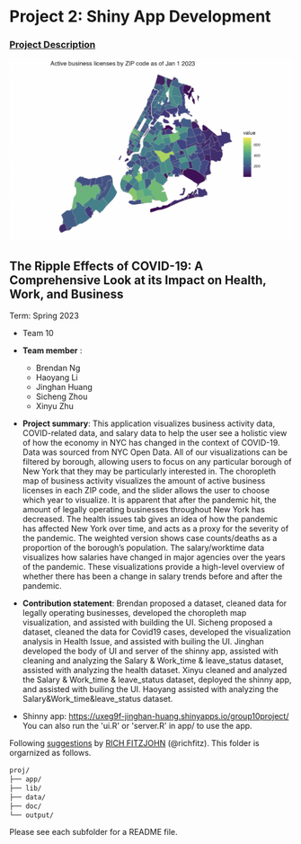 # Project 2: Shiny App Development

### [Project Description](doc/project2_desc.md)

![screenshot](doc/figs/3.png)


## The Ripple Effects of COVID-19: A Comprehensive Look at its Impact on Health, Work, and Business 
Term: Spring 2023



+ Team 10
+ **Team member** : 
	+ Brendan Ng
	+ Haoyang Li
	+ Jinghan Huang
	+ Sicheng Zhou
	+ Xinyu Zhu
	
+ **Project summary**: This application visualizes business activity data, COVID-related data, and salary data to help the user see a holistic view of how the economy in NYC has changed in the context of COVID-19. Data was sourced from NYC Open Data.
All of our visualizations can be filtered by borough, allowing users to focus on any particular borough of New York that they may be particularly interested in.
The choropleth map of business activity visualizes the amount of active business licenses in each ZIP code, and the slider allows the user to choose which year to visualize. It is apparent that after the pandemic hit, the amount of legally operating businesses throughout New York has decreased.
The health issues tab gives an idea of how the pandemic has affected New York over time, and acts as a proxy for the severity of the pandemic. The weighted version shows case counts/deaths as a proportion of the borough’s population.
The salary/worktime data visualizes how salaries have changed in major agencies over the years of the pandemic. These visualizations provide a high-level overview of whether there has been a change in salary trends before and after the pandemic.

+ **Contribution statement**: 
Brendan proposed a dataset, cleaned data for legally operating businesses, developed the choropleth map visualization, and assisted with building the UI.
Sicheng proposed a dataset, cleaned the data for Covid19 cases, developed the visualization analysis in Health Issue, and assisted with builing the UI. 
Jinghan developed the body of UI and server of the shinny app, assisted with cleaning and analyzing the Salary & Work_time & leave_status dataset, assisted with analyzing the health dataset.
Xinyu cleaned and analyzed the Salary & Work_time & leave_status dataset, deployed the shinny app, and assisted with builing the UI.
Haoyang assisted with analyzing the Salary&Work_time&leave_status dataset.

+ Shinny app: https://uxeg9f-jinghan-huang.shinyapps.io/group10project/ 
You can also run the 'ui.R' or 'server.R' in app/ to use the app.

Following [suggestions](http://nicercode.github.io/blog/2013-04-05-projects/) by [RICH FITZJOHN](http://nicercode.github.io/about/#Team) (@richfitz). This folder is orgarnized as follows.

```
proj/
├── app/
├── lib/
├── data/
├── doc/
└── output/
```

Please see each subfolder for a README file.

